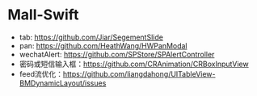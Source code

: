 # Mall-Swift

- tab: https://github.com/Jiar/SegementSlide
- pan: https://github.com/HeathWang/HWPanModal
- wechatAlert: https://github.com/SPStore/SPAlertController
- 密码或短信输入框：https://github.com/CRAnimation/CRBoxInputView
- feed流优化：https://github.com/liangdahong/UITableView-BMDynamicLayout/issues
